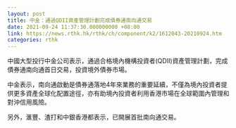 ```yaml
---
layout: post
title: 中金：通過QDII資產管理計劃完成債券通南向通交易
date: 2021-09-24 11:37:30.000000000 +08:00
link: https://news.rthk.hk/rthk/ch/component/k2/1612043-20210924.htm
categories: rthk
---
```


中國大型投行中金公司表示，通過合格境內機構投資者(QDII)資產管理計劃，完成債券通南向通首日交易，投資境外債券市場。

中金表示，南向通啟動是債券通落地4年來業務的重要延續，不僅為境內投資者提供更多資產全球化配置途徑，亦有助境內投資者利用香港市場在全球範圍內管理和對沖信用風險。

另外，滙豐、渣打和中銀香港都表示，已開展首批南向通交易。
